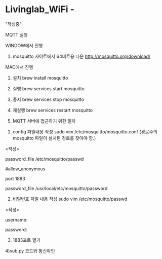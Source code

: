 # Livinglab_WiFi - 
"작성중"


MQTT 실행

WINDOW에서 진행
1. mosquitto 사이트에서 64비트용 다운
http://mosquitto.org/download/


MAC에서 진행
1. 설치
brew install mosquitto

2. 실행
brew services start mosquitto

3. 중지
brew services stop mosquitto

4. 재실행
brew services restart mosquitto

5. MQTT 서버에 접근하기 위한 절차
1) config 파일내용 작성 
sudo vim /etc/mosquitto/mosquitto.conf (경로주의 mosquitto 파일이 설치된 경로를 찾아야 함.)

<작성>

password_file /etc/mosquitto/passwd

#allow_anonymous

port 1883

password_file /usr/local/etc/mosquitto/password

2) 비밀번호 파일 내용 작성
sudo vim /etc/mosquitto/passwd

<작성>

username:

password:

3) 1883포트 열기

4)sub.py 코드와 통신확인

